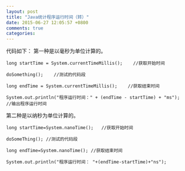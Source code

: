```yaml
---
layout: post
title: "Java统计程序运行时间（转）"
date: 2015-06-27 12:05:57 +0800
comments: true
categories: 
---
```


代码如下：
第一种是以毫秒为单位计算的。

	long startTime = System.currentTimeMillis();    //获取开始时间
	
	doSomething();    //测试的代码段
	
	long endTime = System.currentTimeMillis();    //获取结束时间
	
	System.out.println("程序运行时间：" + (endTime - startTime) + "ms");    //输出程序运行时间

第二种是以纳秒为单位计算的。

	long startTime=System.nanoTime();   //获取开始时间  
	
	doSomeThing(); //测试的代码段  
	
	long endTime=System.nanoTime(); //获取结束时间  
	
	System.out.println("程序运行时间： "+(endTime-startTime)+"ns"); 



